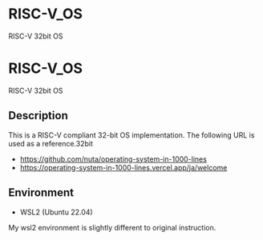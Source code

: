 # RISC-V_OS
RISC-V 32bit OS
# RISC-V_OS
RISC-V 32bit OS

## Description

This is a RISC-V compliant 32-bit OS implementation. The following URL is used as a reference.32bit

* https://github.com/nuta/operating-system-in-1000-lines
* https://operating-system-in-1000-lines.vercel.app/ja/welcome

## Environment

* WSL2 (Ubuntu 22.04)

My wsl2 environment is slightly different to original instruction.